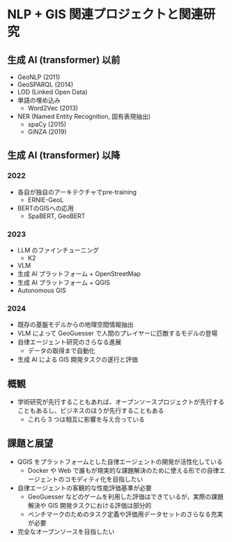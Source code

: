 # NLP + GIS 関連プロジェクトと関連研究

## 生成 AI (transformer) 以前

- GeoNLP (2011)
- GeoSPARQL (2014)
- LOD (Linked Open Data)
- 単語の埋め込み
  - Word2Vec (2013)
- NER (Named Entity Recognition, 固有表現抽出)
  - spaCy (2015)
  - GiNZA (2019)

## 生成 AI (transformer) 以降

### 2022

- 各自が独自のアーキテクチャでpre-training
  - ERNIE-GeoL
- BERTのGISへの応用
  - SpaBERT, GeoBERT

### 2023

- LLM のファインチューニング
  - K2
- VLM
- 生成 AI プラットフォーム + OpenStreetMap
- 生成 AI プラットフォーム + QGIS
- Autonomous GIS

### 2024

- 既存の基盤モデルからの地理空間情報抽出
- VLM によって GeoGuesser で人間のプレイヤーに匹敵するモデルの登場
- 自律エージェント研究のさらなる進展
  - データの取得まで自動化
- 生成 AI による GIS 開発タスクの遂行と評価

## 概観

- 学術研究が先行することもあれば、オープンソースプロジェクトが先行することもあるし、ビジネスのほうが先行することもある
  - これら 3 つは相互に影響を与え合っている

## 課題と展望

- QGIS をプラットフォームとした自律エージェントの開発が活性化している
  - Docker や Web で誰もが現実的な課題解決のために使える形での自律エージェントのコモディティ化を目指したい
- 自律エージェントの客観的な性能評価基準が必要
  - GeoGuesser などのゲームを利用した評価はできているが，実際の課題解決や GIS 開発タスクにおける評価は部分的
  - ベンチマークのためのタスク定義や評価用データセットのさらなる充実が必要
- 完全なオープンソースを目指したい

